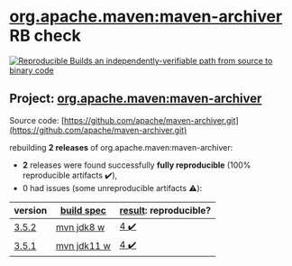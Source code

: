 [org.apache.maven:maven-archiver](https://search.maven.org/artifact/org.apache.maven/maven-archiver/) RB check
=======

[![Reproducible Builds](https://reproducible-builds.org/images/logos/rb.svg) an independently-verifiable path from source to binary code](https://reproducible-builds.org/)

## Project: [org.apache.maven:maven-archiver](https://search.maven.org/artifact/org.apache.maven/maven-archiver/)

Source code: [https://github.com/apache/maven-archiver.git](https://github.com/apache/maven-archiver.git)

rebuilding **2 releases** of org.apache.maven:maven-archiver:
- **2** releases were found successfully **fully reproducible** (100% reproducible artifacts :heavy_check_mark:),
- 0 had issues (some unreproducible artifacts :warning:):

| version | [build spec](BUILDSPEC.md) | [result](https://reproducible-builds.org/docs/jvm/): reproducible? |
| -- | --------- | ------ |
| [3.5.2](https://search.maven.org/artifact/org.apache.maven/maven-archiver/3.5.2/pom) | [mvn jdk8 w](maven-archiver-3.5.2.buildspec) | [4 :heavy_check_mark: ](maven-archiver-3.5.2.buildcompare) |
| [3.5.1](https://search.maven.org/artifact/org.apache.maven/maven-archiver/3.5.1/pom) | [mvn jdk11 w](maven-archiver-3.5.1.buildspec) | [4 :heavy_check_mark: ](maven-archiver-3.5.1.buildcompare) |
